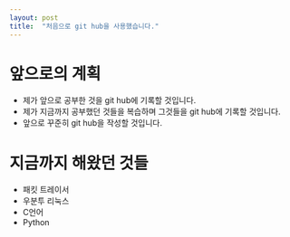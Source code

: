 ```yaml
---
layout: post
title:  "처음으로 git hub을 사용했습니다."
---
```


# 앞으로의 계획
- 제가 앞으로 공부한 것을 git hub에 기록할 것입니다.
- 제가 지금까지 공부했던 것들을 복습하며 그것들을 git hub에 기록할 것입니다.
- 앞으로 꾸준히 git hub을 작성할 것입니다.

# 지금까지 해왔던 것들
- 패킷 트레이서
- 우분투 리눅스
- C언어
- Python
